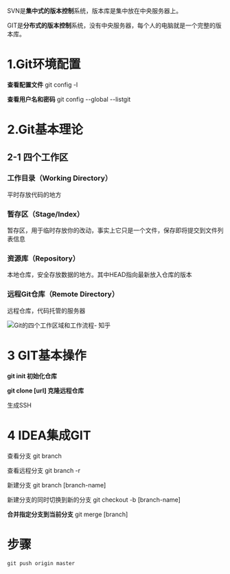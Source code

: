 



SVN是**集中式的版本控制**系统，版本库是集中放在中央服务器上。

GIT是**分布式的版本控制**系统，没有中央服务器，每个人的电脑就是一个完整的版本库。



# 1.Git环境配置

**查看配置文件**
git config -l

**查看用户名和密码**
git config --global --listgit 



# 2.Git基本理论

## 2-1 四个工作区

### 工作目录（Working Directory）

平时存放代码的地方

### 暂存区（Stage/Index）

暂存区，用于临时存放你的改动，事实上它只是一个文件，保存即将提交到文件列表信息

### 资源库（Repository）

本地仓库，安全存放数据的地方。其中HEAD指向最新放入仓库的版本

### 远程Git仓库（Remote Directory）

远程仓库，代码托管的服务器

![Git的四个工作区域和工作流程- 知乎](https://pic2.zhimg.com/v2-948b88649b9f68bffe8cdf0daefc0401_b.jpg)



# 3 GIT基本操作

**git init 初始化仓库**

**git clone [url] 克隆远程仓库**



生成SSH

# 4 IDEA集成GIT

查看分支
git branch

查看远程分支
git branch -r

新建分支
git branch [branch-name]

新建分支的同时切换到新的分支
git checkout -b  [branch-name]

**合并指定分支到当前分支**
git merge [branch]





# 步骤

```
git push origin master
```
